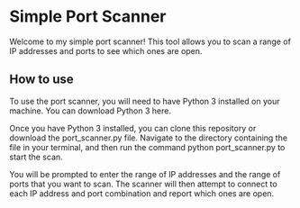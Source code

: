 # Simple Port Scanner
Welcome to my simple port scanner! This tool allows you to scan a range of IP addresses and ports to see which ones are open.

## How to use
To use the port scanner, you will need to have Python 3 installed on your machine. You can download Python 3 here.

Once you have Python 3 installed, you can clone this repository or download the port_scanner.py file. Navigate to the directory containing the file in your terminal, and then run the command python port_scanner.py to start the scan.

You will be prompted to enter the range of IP addresses and the range of ports that you want to scan. The scanner will then attempt to connect to each IP address and port combination and report which ones are open.
